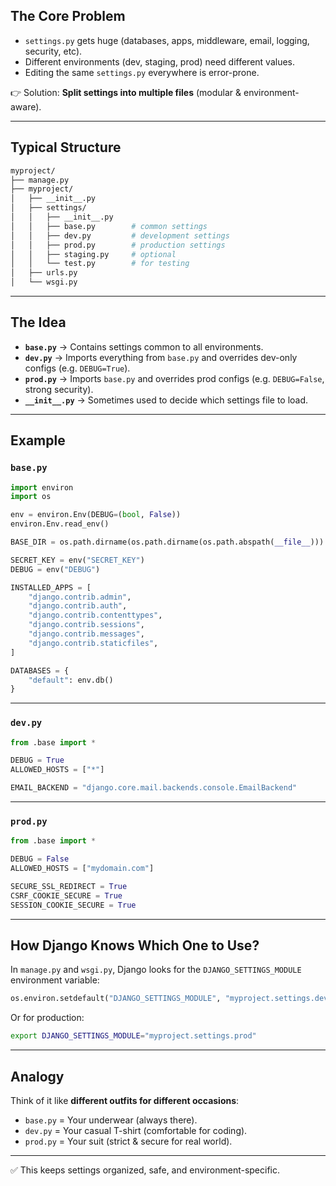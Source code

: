 
## The Core Problem

-   `settings.py` gets huge (databases, apps, middleware, email, logging, security, etc).
-   Different environments (dev, staging, prod) need different values.
-   Editing the same `settings.py` everywhere is error-prone.

👉 Solution: **Split settings into multiple files** (modular & environment-aware).

* * *

## Typical Structure

```bash
myproject/
├── manage.py
├── myproject/
│   ├── __init__.py
│   ├── settings/
│   │   ├── __init__.py
│   │   ├── base.py        # common settings
│   │   ├── dev.py         # development settings
│   │   ├── prod.py        # production settings
│   │   ├── staging.py     # optional
│   │   └── test.py        # for testing
│   ├── urls.py
│   └── wsgi.py

```

* * *

## The Idea

-   **`base.py`** → Contains settings common to all environments.
-   **`dev.py`** → Imports everything from `base.py` and overrides dev-only configs (e.g. `DEBUG=True`).
-   **`prod.py`** → Imports `base.py` and overrides prod configs (e.g. `DEBUG=False`, strong security).
-   **`__init__.py`** → Sometimes used to decide which settings file to load.
* * *

## Example

### `base.py`

```python
import environ
import os

env = environ.Env(DEBUG=(bool, False))
environ.Env.read_env()

BASE_DIR = os.path.dirname(os.path.dirname(os.path.abspath(__file__)))

SECRET_KEY = env("SECRET_KEY")
DEBUG = env("DEBUG")

INSTALLED_APPS = [
    "django.contrib.admin",
    "django.contrib.auth",
    "django.contrib.contenttypes",
    "django.contrib.sessions",
    "django.contrib.messages",
    "django.contrib.staticfiles",
]

DATABASES = {
    "default": env.db()
}

```

* * *

### `dev.py`

```python
from .base import *

DEBUG = True
ALLOWED_HOSTS = ["*"]

EMAIL_BACKEND = "django.core.mail.backends.console.EmailBackend"

```

* * *

### `prod.py`

```python
from .base import *

DEBUG = False
ALLOWED_HOSTS = ["mydomain.com"]

SECURE_SSL_REDIRECT = True
CSRF_COOKIE_SECURE = True
SESSION_COOKIE_SECURE = True

```

* * *

## How Django Knows Which One to Use?

In `manage.py` and `wsgi.py`, Django looks for the `DJANGO_SETTINGS_MODULE` environment variable:

```python
os.environ.setdefault("DJANGO_SETTINGS_MODULE", "myproject.settings.dev")
```

Or for production:

```bash
export DJANGO_SETTINGS_MODULE="myproject.settings.prod"
```

* * *

##  Analogy

Think of it like **different outfits for different occasions**:

-   `base.py` = Your underwear (always there).
-   `dev.py` = Your casual T-shirt (comfortable for coding).
-   `prod.py` = Your suit (strict & secure for real world).
* * *

✅ This keeps settings organized, safe, and environment-specific.